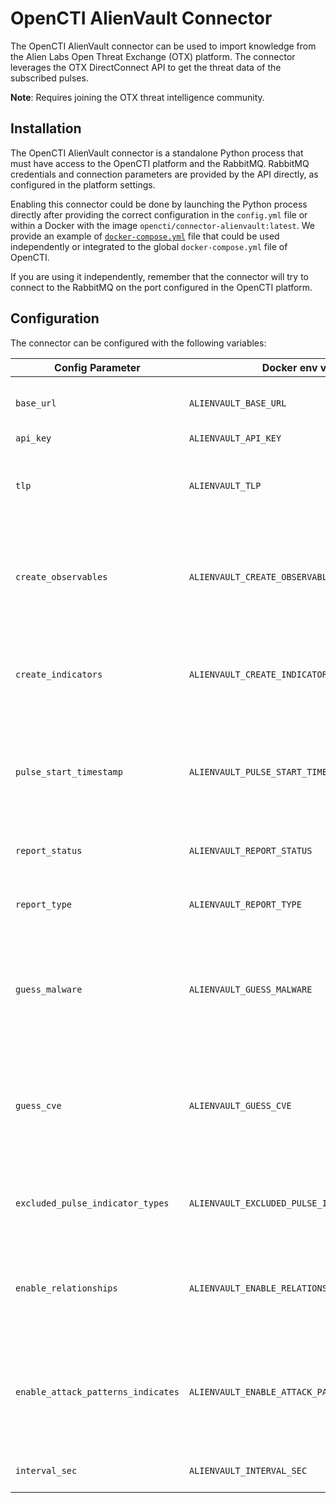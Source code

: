 # OpenCTI AlienVault Connector

The OpenCTI AlienVault connector can be used to import knowledge from the Alien Labs Open Threat Exchange (OTX) platform.
The connector leverages the OTX DirectConnect API to get the threat data of the subscribed pulses.

**Note**: Requires joining the OTX threat intelligence community.

## Installation

The OpenCTI AlienVault connector is a standalone Python process that must have access
to the OpenCTI platform and the RabbitMQ. RabbitMQ credentials and connection parameters
are provided by the API directly, as configured in the platform settings.

Enabling this connector could be done by launching the Python process directly after
providing the correct configuration in the `config.yml` file or within a Docker with
the image `opencti/connector-alienvault:latest`. We provide an example of
[`docker-compose.yml`](docker-compose.yml) file that could be used independently or
integrated to the global `docker-compose.yml` file of OpenCTI.

If you are using it independently, remember that the connector will try to connect to
the RabbitMQ on the port configured in the OpenCTI platform.

## Configuration

The connector can be configured with the following variables:

| Config Parameter                   | Docker env var                                | Default                      | Description                                                                                             |
|------------------------------------|-----------------------------------------------|------------------------------|---------------------------------------------------------------------------------------------------------|
| `base_url`                         | `ALIENVAULT_BASE_URL`                         | `https://otx.alienvault.com` | The base URL for the OTX DirectConnect API.                                                             |
| `api_key`                          | `ALIENVAULT_API_KEY`                          | `ChangeMe`                   | The OTX Key.                                                                                            |
| `tlp`                              | `ALIENVAULT_TLP`                              | `White`                      | The default TLP marking used if the Pulse does not define TLP.                                          |
| `create_observables`               | `ALIENVAULT_CREATE_OBSERVABLES`               | `true`                       | If true then observables will be created from Pulse indicators and added to the report.                 |
| `create_indicators`                | `ALIENVAULT_CREATE_INDICATORS`                | `true`                       | If true then indicators will be created from Pulse indicators and added to the report.                  |
| `pulse_start_timestamp`            | `ALIENVAULT_PULSE_START_TIMESTAMP`            | `2020-05-01T00:00:00`        | The Pulses modified after this timestamp will be imported. Timestamp in ISO 8601 format, UTC.           |
| `report_status`                    | `ALIENVAULT_REPORT_STATUS`                    | `New`                        | The status of imported reports in the OpenCTI.                                                          |
| `report_type`                      | `ALIENVAULT_REPORT_TYPE`                      | `threat-report`              | The type of imported reports in the OpenCTI.                                                            |
| `guess_malware`                    | `ALIENVAULT_GUESS_MALWARE`                    | `false`                      | The Pulse tags are used to guess (queries malwares in the OpenCTI) malwares related to the given Pulse. |
| `guess_cve`                        | `ALIENVAULT_GUESS_CVE`                        | `false`                      | The Pulse tags are used to guess (checks whether tag matches (CVE-\d{4}-\d{4,7})) vulnerabilities.      |
| `excluded_pulse_indicator_types`   | `ALIENVAULT_EXCLUDED_PULSE_INDICATOR_TYPES`   | `FileHash-MD5,FileHash-SHA1` | The Pulse indicator types that will be excluded from the import.                                        |
| `enable_relationships`             | `ALIENVAULT_ENABLE_RELATIONSHIPS`             | `true`                       | If true then the relationships will be created between SDOs.                                            |
| `enable_attack_patterns_indicates` | `ALIENVAULT_ENABLE_ATTACK_PATTERNS_INDICATES` | `true`                       | If true then the relationships `indicates` will be created between indicators and attack patterns.      |
| `interval_sec`                     | `ALIENVAULT_INTERVAL_SEC`                     | `1800`                       | The import interval in seconds.                                                                         |
